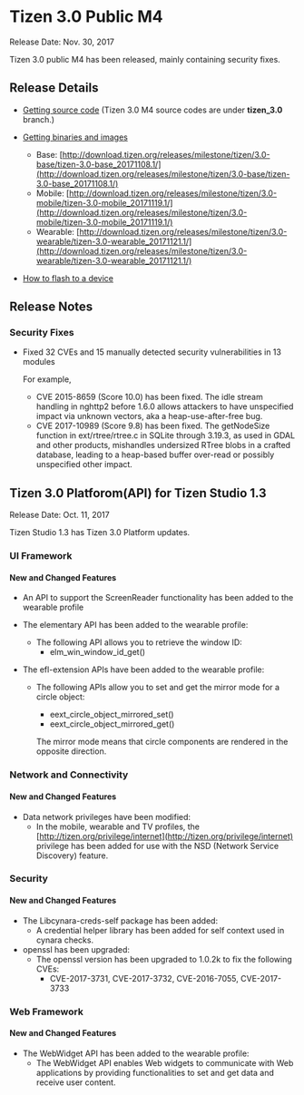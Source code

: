 # Tizen 3.0 Public M4

Release Date: Nov. 30, 2017

Tizen 3.0 public M4 has been released, mainly containing security fixes.

## Release Details

- [Getting source code](http://review.tizen.org/git/) (Tizen 3.0 M4 source codes are under **tizen_3.0** branch.)

- [Getting binaries and images](http://download.tizen.org/releases/milestone/tizen/)
  - Base: [http://download.tizen.org/releases/milestone/tizen/3.0-base/tizen-3.0-base_20171108.1/](http://download.tizen.org/releases/milestone/tizen/3.0-base/tizen-3.0-base_20171108.1/)
  - Mobile: [http://download.tizen.org/releases/milestone/tizen/3.0-mobile/tizen-3.0-mobile_20171119.1/](http://download.tizen.org/releases/milestone/tizen/3.0-mobile/tizen-3.0-mobile_20171119.1/)
  - Wearable: [http://download.tizen.org/releases/milestone/tizen/3.0-wearable/tizen-3.0-wearable_20171121.1/](http://download.tizen.org/releases/milestone/tizen/3.0-wearable/tizen-3.0-wearable_20171121.1/)

- [How to flash to a device](../developing/flashing.md)


## Release Notes

### Security Fixes

- Fixed 32 CVEs and 15 manually detected security vulnerabilities in 13 modules

  For example,

  - CVE 2015-8659 (Score 10.0) has been fixed.
    The idle stream handling in nghttp2 before 1.6.0 allows attackers to have unspecified impact via unknown vectors, aka a heap-use-after-free bug.
  - CVE 2017-10989 (Score 9.8) has been fixed.
    The getNodeSize function in ext/rtree/rtree.c in SQLite through 3.19.3, as used in GDAL and other products, mishandles undersized RTree blobs in a crafted database, leading to a heap-based buffer over-read or possibly unspecified other impact.


## Tizen 3.0 Platforom(API) for Tizen Studio 1.3

Release Date: Oct. 11, 2017


Tizen Studio 1.3 has Tizen 3.0 Platform updates.

### UI Framework

#### New and Changed Features

- An API to support the ScreenReader functionality has been added to the wearable profile

- The elementary API has been added to the wearable profile:

  - The following API allows you to retrieve the window ID:
    - elm_win_window_id_get()

- The efl-extension APIs have been added to the wearable profile:

  - The following APIs allow you to set and get the mirror mode for a circle object:

    - eext_circle_object_mirrored_set()
    - eext_circle_object_mirrored_get()

    The mirror mode means that circle components are rendered in the opposite direction.

### Network and Connectivity

#### New and Changed Features

- Data network privileges have been modified:
  - In the mobile, wearable and TV profiles, the [http://tizen.org/privilege/internet](http://tizen.org/privilege/internet) privilege has been added for use with the NSD (Network Service Discovery) feature.

### Security

#### New and Changed Features

- The Libcynara-creds-self package has been added:
  - A credential helper library has been added for self context used in cynara checks.
- openssl has been upgraded:
  - The openssl version has been upgraded to 1.0.2k to fix the following CVEs:
    - CVE-2017-3731, CVE-2017-3732, CVE-2016-7055, CVE-2017-3733

### Web Framework

#### New and Changed Features

- The WebWidget API has been added to the wearable profile:
  - The WebWidget API enables Web widgets to communicate with Web applications by providing functionalities to set and get data and receive user content.
